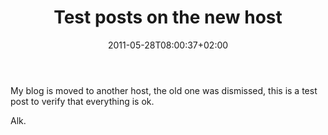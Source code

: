 ﻿---
title: "Test posts on the new host"
description: ""
date: 2011-05-28T08:00:37+02:00
draft: false
tags: [General]
categories: [General]
---
My blog is moved to another host, the old one was dismissed, this is a test post to verify that everything is ok.

Alk.

